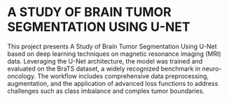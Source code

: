 # A STUDY OF BRAIN TUMOR SEGMENTATION USING U-NET
This project presents A Study of Brain Tumor Segmentation Using U-Net based on deep learning techniques on magnetic resonance imaging (MRI) data. Leveraging the U-Net architecture, the model was trained and evaluated on the BraTS dataset, a widely recognized benchmark in neuro-oncology. The workflow includes comprehensive data preprocessing, augmentation, and the application of advanced loss functions to address challenges such as class imbalance and complex tumor boundaries.
